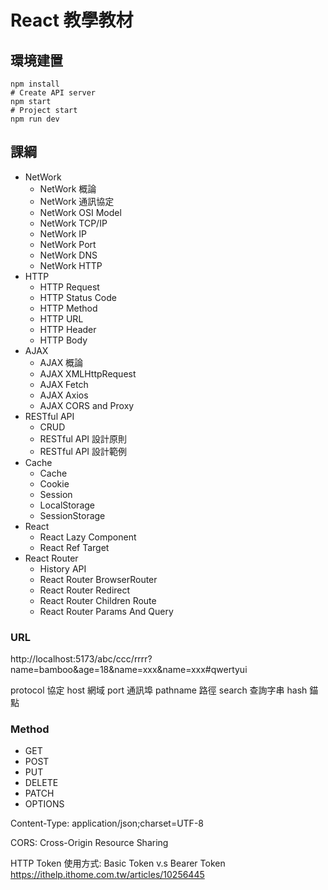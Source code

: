 # React 教學教材

## 環境建置

```shell
npm install
# Create API server
npm start
# Project start
npm run dev
```

## 課綱

- NetWork
  - NetWork 概論
  - NetWork 通訊協定
  - NetWork OSI Model
  - NetWork TCP/IP
  - NetWork IP
  - NetWork Port
  - NetWork DNS
  - NetWork HTTP
- HTTP
  - HTTP Request
  - HTTP Status Code
  - HTTP Method
  - HTTP URL
  - HTTP Header
  - HTTP Body
- AJAX
  - AJAX 概論
  - AJAX XMLHttpRequest
  - AJAX Fetch
  - AJAX Axios
  - AJAX CORS and Proxy
- RESTful API
  - CRUD
  - RESTful API 設計原則
  - RESTful API 設計範例
- Cache
  - Cache
  - Cookie
  - Session
  - LocalStorage
  - SessionStorage
- React
  - React Lazy Component
  - React Ref Target
- React Router
  - History API
  - React Router BrowserRouter
  - React Router Redirect
  - React Router Children Route
  - React Router Params And Query

### URL
http://localhost:5173/abc/ccc/rrrr?name=bamboo&age=18&name=xxx&name=xxx#qwertyui

protocol 協定
host 網域
port 通訊埠
pathname 路徑
search 查詢字串
hash 錨點

### Method

- GET
- POST
- PUT
- DELETE
- PATCH
- OPTIONS

Content-Type: application/json;charset=UTF-8

CORS: Cross-Origin Resource Sharing

HTTP Token 使用方式: Basic Token v.s Bearer Token
https://ithelp.ithome.com.tw/articles/10256445

